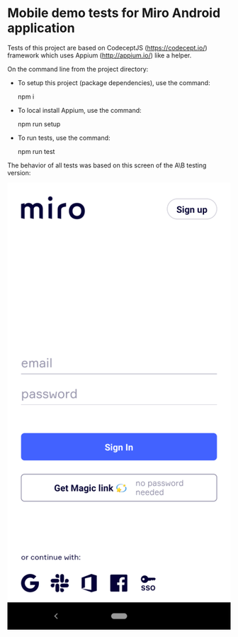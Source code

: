 # Mobile demo tests for Miro Android application

Tests of this project are based on CodeceptJS (https://codecept.io/) framework which uses Appium (http://appium.io/) like a helper.

On the command line from the project directory:

- To setup this project (package dependencies), use the command:

  npm i

- To local install Appium, use the command:

  npm run setup

- To run tests, use the command:

  npm run test

The behavior of all tests was based on this screen of the A\B testing version:

![auth screen](/screens/A-B-screen_1.png)

